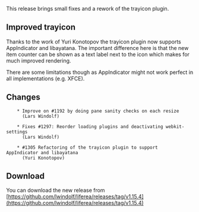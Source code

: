This release brings small fixes and a rework of the trayicon plugin.

## Improved trayicon

Thanks to the work of Yuri Konotopov the trayicon plugin now supports AppIndicator
and libayatana. The important difference here is that the new item counter can be shown
as a text label next to the icon which makes for much improved rendering.

There are some limitations though as AppIndicator might not work perfect in all implementations
(e.g. XFCE). 

## Changes

        * Improve on #1192 by doing pane sanity checks on each resize
          (Lars Windolf)

        * Fixes #1297: Reorder loading plugins and deactivating webkit-settings
          (Lars Windolf)

        * #1305 Refactoring of the trayicon plugin to support  AppIndicator and libayatana
          (Yuri Konotopov)

## Download

You can download the new release from [https://github.com/lwindolf/liferea/releases/tag/v1.15.4](https://github.com/lwindolf/liferea/releases/tag/v1.15.4)

